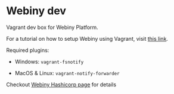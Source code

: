 Webiny dev
==========

Vagrant dev box for Webiny Platform.

For a tutorial on how to setup Webiny using Vagrant, visit [this link](https://www.webiny.com/hub/tutorials/installing-webiny-on-vagrant).

Required plugins:

- Windows: `vagrant-fsnotify`

- MacOS & Linux: `vagrant-notify-forwarder`

Checkout [Webiny Hashicorp page](https://atlas.hashicorp.com/webiny/boxes/webiny-dev) for details
